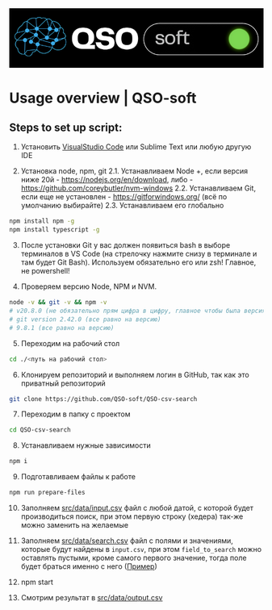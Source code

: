 <img src='qso-soft.png'/>

# Usage overview | QSO-soft
## Steps to set up script:

1. Установить [VisualStudio Code](https://code.visualstudio.com/) или Sublime Text или любую другую IDE

2. Установка node, npm, git
2.1. Устанавливаем Node +, если версия ниже 20й - https://nodejs.org/en/download, либо - https://github.com/coreybutler/nvm-windows
2.2. Устанавливаем Git, если еще не установлен - https://gitforwindows.org/ (всё по умолчанию выбирайте)
2.3. Устанавливаем его глобально
```bash
npm install npm -g
npm install typescript -g
```

3. После установки Git у вас должен появиться bash в выборе терминалов в VS Code (на стрелочку нажмите снизу в терминале и там будет Git Bash). Используем обязательно его или zsh! Главное, не powershell!

4. Проверяем версию Node, NPM и NVM.
```bash
node -v && git -v && npm -v
# v20.8.0 (не обязательно прям цифра в цифру, главное чтобы была версия выше v20)
# git version 2.42.0 (все равно на версию)
# 9.8.1 (все равно на версию)
```

5. Переходим на рабочий стол
```bash
cd ./<путь на рабочий стол>
```

6. Клонируем репозиторий и выполняем логин в GitHub, так как это приватный репозиторий
```bash
git clone https://github.com/QSO-soft/QSO-csv-search
```

7. Переходим в папку с проектом
```bash
cd QSO-csv-search
```

8. Устанавливаем нужные зависимости
```bash
npm i
```

9.  Подготавливаем файлы к работе
```bash
npm run prepare-files
```

10. Заполняем [src/data/input.csv](src/data/input.csv) файл с любой датой, с которой будет производиться поиск, при этом первую строку (хедера) так-же можно заменить на желаемые
11. Заполняем [src/data/search.csv](src/data/search.csv) файл с полями и значениями, которые будут найдены в `input.csv`, при этом `field_to_search` можно оставлять пустыми, кроме самого первого значение, тогда поле будет браться именно с него ([Пример](src/data/search.example.csv))

12. npm start

13. Смотрим результат в [src/data/output.csv](src/data/output.csv)
